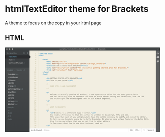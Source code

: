 htmlTextEditor theme for Brackets
=========================

A theme to focus on the copy in your html page

## HTML
![HTML Screenshot](https://github.com/Brackets-Themes/Dune/blob/master/screenshots/html.png)